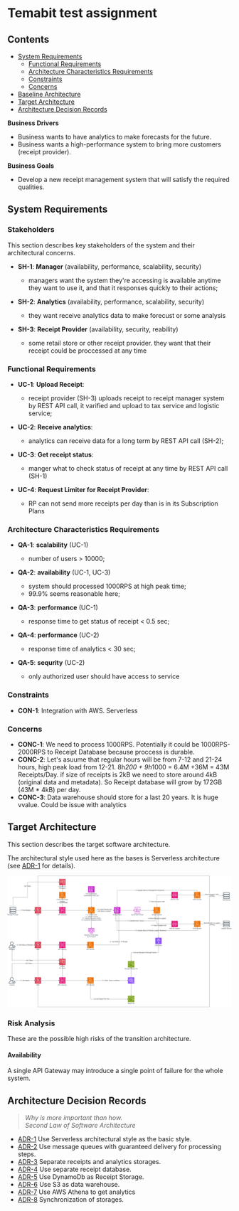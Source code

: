 # Temabit test assignment

## Contents

- [System Requirements](#system-requirements)  
    - [Functional Requirements](#functional-requirements)
    - [Architecture Characteristics Requirements](#architecture-characteristics-requirements)
    - [Constraints](#constraints)
    - [Concerns](#concerns)
- [Baseline Architecture](#baseline-architecture)  
- [Target Architecture](#target-architecture)  
- [Architecture Decision Records](#architecture-decision-records)

**Business Drivers**

 * Business wants to have analytics to make forecasts for the future.
 * Business wants a high-performance system to bring more customers (receipt provider).

**Business Goals**

* Develop a new receipt management system that will satisfy the required qualities.

## System Requirements

### Stakeholders

This section describes key stakeholders of the system and their architectural concerns.

* **SH-1**: **Manager** (availability, performance, scalability, security)
    - managers want the system they're accessing is available anytime they want to use it, and that it responses quickly to their actions;

* **SH-2**: **Analytics** (availability, performance, scalability, security)
    - they want receive analytics data to make forecust or some analysis

* **SH-3**: **Receipt Provider** (availability, security, reability)
    - some retail store or other receipt provider. they want that their receipt could be proccessed at any time

### Functional Requirements

* **UC-1**: **Upload Receipt**:
    - receipt provider (SH-3) uploads receipt to receipt manager system by REST API call, it varified and upload to tax service and logistic service;

* **UC-2**: **Receive analytics**:
    - analytics can receive data for a long term by REST API call (SH-2);

* **UC-3**: **Get receipt status**:
    - manger what to check status of receipt at any time by REST API call (SH-1)

* **UC-4**: **Request Limiter for Receipt Provider**:
    - RP can not send more receipts per day than is in its Subscription Plans 

### Architecture Characteristics Requirements

* **QA-1**: **scalability** (UC-1)
    - number of users  > 10000;

* **QA-2**: **availability** (UC-1, UC-3)
    - system should processed 1000RPS at high peak time;
    - 99.9% seems reasonable here;

* **QA-3**: **performance** (UC-1)
    - response time to get status of receipt < 0.5 sec;

* **QA-4**: **performance** (UC-2)
    - response time of analytics  < 30 sec;

* **QA-5**: **sequrity** (UC-2)
    - only authorized user should have access to service

### Constraints
* **CON-1**: Integration with AWS. Serverless

### Concerns
* **CONC-1**: We need to process 1000RPS. Potentially it could be 1000RPS-2000RPS to Receipt Database because proccess is durable. 
* **CONC-2**: Let's asuume that regular hours will be from 7-12 and 21-24 hours, high peak load from 12-21. 8h*200 + 9h*1000 = 6.4M +36M = 43M Receipts/Day. if size of receipts is 2kB we need to store around 4kB (original data and metadata). So Receipt database will grow by 172GB (43M * 4kB) per day. 
* **CONC-3**: Data warehouse should store for a last 20 years. It is huge vvalue. Could be issue with analytics


## Target Architecture
This section describes the target software architecture.

The architectural style used here as the bases is Serverless architecture (see [ADR-1](ADR/ADR-1-serverless.md) for details).

![Containers](images/Receipts.png "Target Architecture")


### Risk Analysis
These are the possible high risks of the transition architecture.

#### Availability
A single API Gateway may introduce a single point of failure for the whole system.


## Architecture Decision Records

> *Why is more important than how.  
Second Law of Software Architecture*

 - [ADR-1](ADR/ADR-1-serverless.md) Use Serverless architectural style as the basic style.
 - [ADR-2](ADR/ADR-2-event-driven-broker.md) Use message queues with guaranteed delivery for processing steps.
 - [ADR-3](ADR/ADR-3-separate-storages.md) Separate receipts and analytics storages.
 - [ADR-4](ADR/ADR-4-separate-receipt-db.md) Use separate receipt database.
 - [ADR-5](ADR/ADR-5-use-dynamodb.md) Use DynamoDb as Receipt Storage.
 - [ADR-6](ADR/ADR-6-use-s3-as-warehouse.md) Use S3 as data warehouse.
 - [ADR-7](ADR/ADR-7-use-athena-for-reporting.md) Use AWS Athena to get analytics
 - [ADR-8](ADR/ADR-8-synchronization-of-storages.md) Synchronization of storages.
